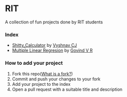 # RIT

A collection of fun projects done by RIT students

### Index

- [Shitty_Calculator](./CJ/) by [Vyshnav CJ](https://github.com/VyshnavCJ)
- [Multiple Linear Regresion](./Govind) by [Govind V R](https://github.com/Govindvr)

### How to add your project

1. Fork this repo([What is a fork?](https://docs.github.com/en/github/collaborating-with-pull-requests/working-with-forks/about-forks))
2. Commit and push your changes to your fork
3. Add your project to the index
4. Open a pull request with a suitable title and description
